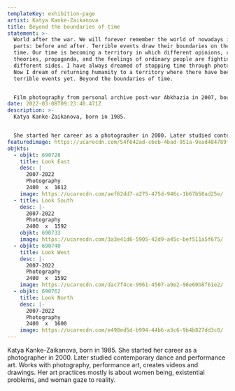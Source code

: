 ```yaml
---
templateKey: exhibition-page
artist: Katya Kanke-Zaikanova
title: Beyond the boundaries of time
statement: >-
  World after the war. We will forever remember the world of nowadays in two
  parts: before and after. Terrible events draw their boundaries on the map of
  time. Our time is becoming a territory in which different opinions, conspiracy
  theories, propaganda, and the feelings of ordinary people are fighting on
  different sides. I have always dreamed of stopping time through photography.
  Now I dream of returning humanity to a territory where there have been no
  terrible events yet. Beyond the boundaries of time.


  Film photography from personal archive post-war Abkhazia in 2007, boundaries 2022. Original pieces by  Katya Kanke
date: 2022-03-08T09:23:40.471Z
description: >-
  Katya Kanke-Zaikanova, born in 1985. 


  She started her career as a photographer in 2000. Later studied contemporary dance and performance art. Works with photography, performance art, creates videos and drawings. Her art practices mostly is about women being, existential problems, and women's gaze to reality.
featuredimage: https://ucarecdn.com/54f642ad-c6eb-4bad-951a-9ead484789f4/
objkts:
  - objkt: 690728
    title: Look East
    desc: |
      2007-2022
      Photography
      2400  x  1612
    image: https://ucarecdn.com/aef62dd7-a275-475d-946c-1b67b58ad25e/
  - title: Look South
    desc: |-
      2007-2022
      Photography
      2400  x  1592
    objkt: 690733
    image: https://ucarecdn.com/3a3e41d6-5905-42d9-a45c-bef511a5f675/
  - objkt: 690740
    title: Look West
    desc: |-
      2007-2022
      Photography
      2400  x  1592
    image: https://ucarecdn.com/dac7f4ce-9961-4507-a9e2-96e60b8f61e2/
  - objkt: 690762
    title: Look North
    desc: |-
      2007-2022
      Photography
      2400  x  1600
    image: https://ucarecdn.com/e498ed5d-b994-44b6-a3c6-9b4b827dd3c8/
---
```

Katya Kanke-Zaikanova, born in 1985. She started her career as a photographer in 2000. Later studied contemporary dance and performance art. Works with photography, performance art, creates videos and drawings. Her art practices mostly is about women being, existential problems, and woman gaze to reality.